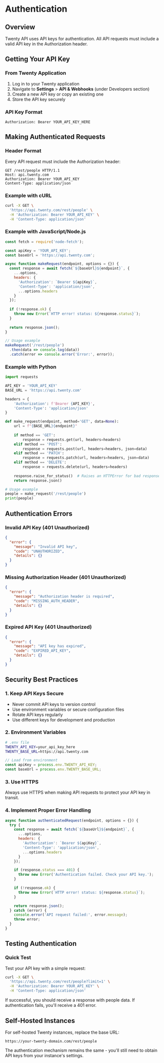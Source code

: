 # Authentication

## Overview
Twenty API uses API keys for authentication. All API requests must include a valid API key in the Authorization header.

## Getting Your API Key

### From Twenty Application
1. Log in to your Twenty application
2. Navigate to **Settings** > **API & Webhooks** (under Developers section)
3. Create a new API key or copy an existing one
4. Store the API key securely

### API Key Format
```
Authorization: Bearer YOUR_API_KEY_HERE
```

## Making Authenticated Requests

### Header Format
Every API request must include the Authorization header:

```http
GET /rest/people HTTP/1.1
Host: api.twenty.com
Authorization: Bearer YOUR_API_KEY
Content-Type: application/json
```

### Example with cURL
```bash
curl -X GET \
  'https://api.twenty.com/rest/people' \
  -H 'Authorization: Bearer YOUR_API_KEY' \
  -H 'Content-Type: application/json'
```

### Example with JavaScript/Node.js
```javascript
const fetch = require('node-fetch');

const apiKey = 'YOUR_API_KEY';
const baseUrl = 'https://api.twenty.com';

async function makeRequest(endpoint, options = {}) {
  const response = await fetch(`${baseUrl}${endpoint}`, {
    ...options,
    headers: {
      'Authorization': `Bearer ${apiKey}`,
      'Content-Type': 'application/json',
      ...options.headers
    }
  });
  
  if (!response.ok) {
    throw new Error(`HTTP error! status: ${response.status}`);
  }
  
  return response.json();
}

// Usage example
makeRequest('/rest/people')
  .then(data => console.log(data))
  .catch(error => console.error('Error:', error));
```

### Example with Python
```python
import requests

API_KEY = 'YOUR_API_KEY'
BASE_URL = 'https://api.twenty.com'

headers = {
    'Authorization': f'Bearer {API_KEY}',
    'Content-Type': 'application/json'
}

def make_request(endpoint, method='GET', data=None):
    url = f"{BASE_URL}{endpoint}"
    
    if method == 'GET':
        response = requests.get(url, headers=headers)
    elif method == 'POST':
        response = requests.post(url, headers=headers, json=data)
    elif method == 'PATCH':
        response = requests.patch(url, headers=headers, json=data)
    elif method == 'DELETE':
        response = requests.delete(url, headers=headers)
    
    response.raise_for_status()  # Raises an HTTPError for bad responses
    return response.json()

# Usage example
people = make_request('/rest/people')
print(people)
```

## Authentication Errors

### Invalid API Key (401 Unauthorized)
```json
{
  "error": {
    "message": "Invalid API key",
    "code": "UNAUTHORIZED",
    "details": {}
  }
}
```

### Missing Authorization Header (401 Unauthorized)
```json
{
  "error": {
    "message": "Authorization header is required",
    "code": "MISSING_AUTH_HEADER",
    "details": {}
  }
}
```

### Expired API Key (401 Unauthorized)
```json
{
  "error": {
    "message": "API key has expired",
    "code": "EXPIRED_API_KEY",
    "details": {}
  }
}
```

## Security Best Practices

### 1. Keep API Keys Secure
- Never commit API keys to version control
- Use environment variables or secure configuration files
- Rotate API keys regularly
- Use different keys for development and production

### 2. Environment Variables
```bash
# .env file
TWENTY_API_KEY=your_api_key_here
TWENTY_BASE_URL=https://api.twenty.com
```

```javascript
// Load from environment
const apiKey = process.env.TWENTY_API_KEY;
const baseUrl = process.env.TWENTY_BASE_URL;
```

### 3. Use HTTPS
Always use HTTPS when making API requests to protect your API key in transit.

### 4. Implement Proper Error Handling
```javascript
async function authenticatedRequest(endpoint, options = {}) {
  try {
    const response = await fetch(`${baseUrl}${endpoint}`, {
      ...options,
      headers: {
        'Authorization': `Bearer ${apiKey}`,
        'Content-Type': 'application/json',
        ...options.headers
      }
    });

    if (response.status === 401) {
      throw new Error('Authentication failed. Check your API key.');
    }

    if (!response.ok) {
      throw new Error(`HTTP error! status: ${response.status}`);
    }

    return response.json();
  } catch (error) {
    console.error('API request failed:', error.message);
    throw error;
  }
}
```

## Testing Authentication

### Quick Test
Test your API key with a simple request:

```bash
curl -X GET \
  'https://api.twenty.com/rest/people?limit=1' \
  -H 'Authorization: Bearer YOUR_API_KEY' \
  -H 'Content-Type: application/json'
```

If successful, you should receive a response with people data. If authentication fails, you'll receive a 401 error.

## Self-Hosted Instances

For self-hosted Twenty instances, replace the base URL:
```
https://your-twenty-domain.com/rest/people
```

The authentication mechanism remains the same - you'll still need to obtain API keys from your instance's settings.
